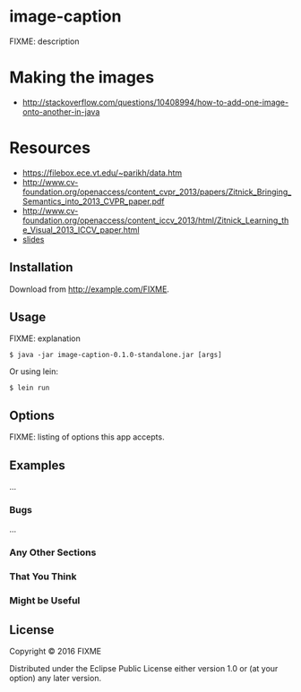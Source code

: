 
# image-caption

FIXME: description

# Making the images
- http://stackoverflow.com/questions/10408994/how-to-add-one-image-onto-another-in-java

# Resources
- https://filebox.ece.vt.edu/~parikh/data.htm
- http://www.cv-foundation.org/openaccess/content_cvpr_2013/papers/Zitnick_Bringing_Semantics_into_2013_CVPR_paper.pdf
- http://www.cv-foundation.org/openaccess/content_iccv_2013/html/Zitnick_Learning_the_Visual_2013_ICCV_paper.html
- [slides](https://b8ca8e88-a-62cb3a1a-s-sites.googlegroups.com/site/learningsemantics2014/LarryZitnick.pdf?attachauth=ANoY7cpL2LIaurf-Y17DkEcywy-a04YsULQyPjRh2wBiXRqt6wGI8q02xF_V0XFb39aWaePWXpIZKl-Jjb-DhaUQBAyvkxa54Hu4ueDvG9-l-OEVsXcHYzSSKsSiCh9DLf7MmHME3D6psOypShnUEfaU0ieBptOfTa26724GV8opEQgXOR6z_eN4ZVOa8379B2pV4koSF6wc0RhD3DKC0JuMQYOd8pduotGohH-QcSweMygdpwBXGzo%3D&attredirects=1)

## Installation

Download from http://example.com/FIXME.

## Usage

FIXME: explanation

    $ java -jar image-caption-0.1.0-standalone.jar [args]

Or using lein:

    $ lein run

## Options

FIXME: listing of options this app accepts.

## Examples

...

### Bugs

...

### Any Other Sections
### That You Think
### Might be Useful

## License

Copyright © 2016 FIXME

Distributed under the Eclipse Public License either version 1.0 or (at
your option) any later version.
